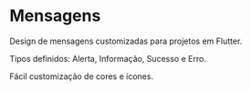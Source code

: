 # Mensagens

Design de mensagens customizadas para projetos em Flutter.

Tipos definidos: Alerta, Informação, Sucesso e Erro.

Fácil customização de cores e ícones.


